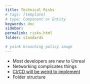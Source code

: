 ```yaml
---
title: Technical Risks
# tags: [template]
# type: Component or Entity
keywords: doc
sidebar:
permalink: risks.html
folder: standards

# yoink branching policy image
---
```


* Most developers are new to Unreal
* Networking complicates things
* [CI/CD will be weird to implement](https://medium.com/@douglaslassance/automating-unreal-engine-project-builds-for-steam-using-github-4f164c803df0)
* Folder structure